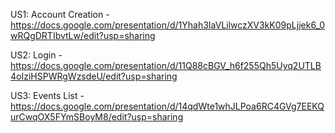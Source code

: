 US1: Account Creation - https://docs.google.com/presentation/d/1Yhah3IaVLilwczXV3kK09pLjjek6_0wRQgDRTIbvtLw/edit?usp=sharing

US2: Login - https://docs.google.com/presentation/d/11Q88cBGV_h6f255Qh5Uyq2UTLB4oIziHSPWRgWzsdeU/edit?usp=sharing

US3: Events List - https://docs.google.com/presentation/d/14qdWte1whJLPoa6RC4GVg7EEKQurCwqOX5FYmSBoyM8/edit?usp=sharing
